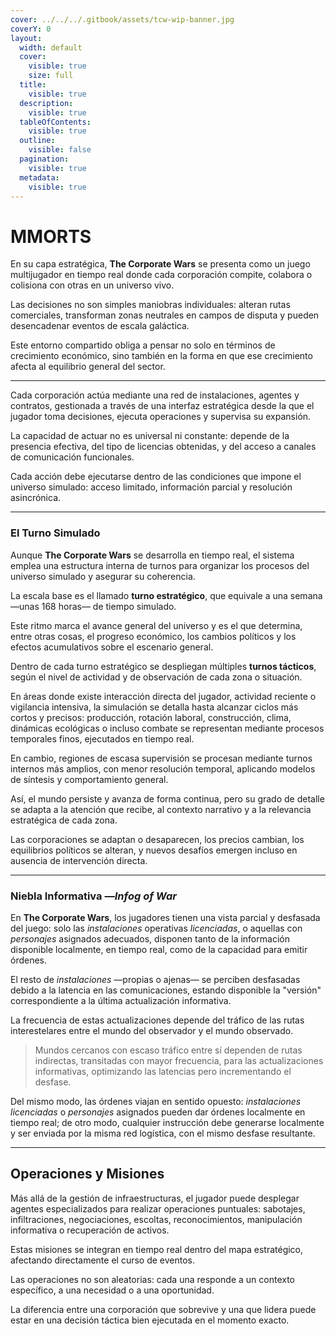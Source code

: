 ```yaml
---
cover: ../../../.gitbook/assets/tcw-wip-banner.jpg
coverY: 0
layout:
  width: default
  cover:
    visible: true
    size: full
  title:
    visible: true
  description:
    visible: true
  tableOfContents:
    visible: true
  outline:
    visible: false
  pagination:
    visible: true
  metadata:
    visible: true
---
```


# MMORTS

En su capa estratégica, **The Corporate Wars** se presenta como un juego multijugador en tiempo real donde cada corporación compite, colabora o colisiona con otras en un universo vivo.

Las decisiones no son simples maniobras individuales: alteran rutas comerciales, transforman zonas neutrales en campos de disputa y pueden desencadenar eventos de escala galáctica.

Este entorno compartido obliga a pensar no solo en términos de crecimiento económico, sino también en la forma en que ese crecimiento afecta al equilibrio general del sector.

***

Cada corporación actúa mediante una red de instalaciones, agentes y contratos, gestionada a través de una interfaz estratégica desde la que el jugador toma decisiones, ejecuta operaciones y supervisa su expansión.

La capacidad de actuar no es universal ni constante: depende de la presencia efectiva, del tipo de licencias obtenidas, y del acceso a canales de comunicación funcionales.

Cada acción debe ejecutarse dentro de las condiciones que impone el universo simulado: acceso limitado, información parcial y resolución asincrónica.

***

### El Turno Simulado

Aunque **The Corporate Wars** se desarrolla en tiempo real, el sistema emplea una estructura interna de turnos para organizar los procesos del universo simulado y asegurar su coherencia.

La escala base es el llamado **turno estratégico**, que equivale a una semana —unas 168 horas— de tiempo simulado.

Este ritmo marca el avance general del universo y es el que determina, entre otras cosas, el progreso económico, los cambios políticos y los efectos acumulativos sobre el escenario general.

Dentro de cada turno estratégico se despliegan múltiples **turnos tácticos**, según el nivel de actividad y de observación de cada zona o situación.

En áreas donde existe interacción directa del jugador, actividad reciente o vigilancia intensiva, la simulación se detalla hasta alcanzar ciclos más cortos y precisos: producción, rotación laboral, construcción, clima, dinámicas ecológicas o incluso combate se representan mediante procesos temporales finos, ejecutados en tiempo real.

En cambio, regiones de escasa supervisión se procesan mediante turnos internos más amplios, con menor resolución temporal, aplicando modelos de síntesis y comportamiento general.

Así, el mundo persiste y avanza de forma continua, pero su grado de detalle se adapta a la atención que recibe, al contexto narrativo y a la relevancia estratégica de cada zona.

Las corporaciones se adaptan o desaparecen, los precios cambian, los equilibrios políticos se alteran, y nuevos desafíos emergen incluso en ausencia de intervención directa.

***

### Niebla Informativa —_Infog of War_

En **The Corporate Wars**, los jugadores tienen una vista parcial y desfasada del juego: solo las _instalaciones_ operativas _licenciadas_, o aquellas con _personajes_ asignados adecuados, disponen tanto de la información disponible localmente, en tiempo real, como de la capacidad para emitir órdenes.

El resto de _instalaciones_ —propias o ajenas— se perciben desfasadas debido a la latencia en las comunicaciones, estando disponible la "versión" correspondiente a la última actualización informativa.

La frecuencia de estas actualizaciones depende del tráfico de las rutas interestelares entre el mundo del observador y el mundo observado.

> Mundos cercanos con escaso tráfico entre sí dependen de rutas indirectas, transitadas con mayor frecuencia, para las actualizaciones informativas, optimizando las latencias pero incrementando el desfase.

Del mismo modo, las órdenes viajan en sentido opuesto: _instalaciones_ _licenciadas_ o _personajes_ asignados pueden dar órdenes localmente en tiempo real; de otro modo, cualquier instrucción debe generarse localmente y ser enviada por la misma red logística, con el mismo desfase resultante.

***

## Operaciones y Misiones

Más allá de la gestión de infraestructuras, el jugador puede desplegar agentes especializados para realizar operaciones puntuales: sabotajes, infiltraciones, negociaciones, escoltas, reconocimientos, manipulación informativa o recuperación de activos.

Estas misiones se integran en tiempo real dentro del mapa estratégico, afectando directamente el curso de eventos.

Las operaciones no son aleatorias: cada una responde a un contexto específico, a una necesidad o a una oportunidad.

La diferencia entre una corporación que sobrevive y una que lidera puede estar en una decisión táctica bien ejecutada en el momento exacto.
